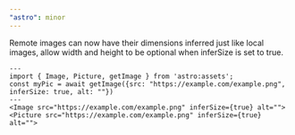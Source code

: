 ```yaml
---
"astro": minor
---
```


Remote images can now have their dimensions inferred just like local images, allow width and height to be optional when inferSize is set to true.

```astro
---
import { Image, Picture, getImage } from 'astro:assets';
const myPic = await getImage({src: "https://example.com/example.png", inferSize: true, alt: ""})
---
<Image src="https://example.com/example.png" inferSize={true} alt="">
<Picture src="https://example.com/example.png" inferSize={true} alt="">
```
